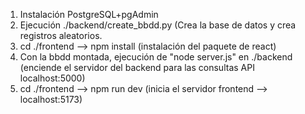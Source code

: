 1. Instalación PostgreSQL+pgAdmin
2. Ejecución ./backend/create_bbdd.py (Crea la base de datos y crea registros aleatorios.
3. cd ./frontend --> npm install (instalación del paquete de react)
4. Con la bbdd montada, ejecución de "node server.js" en ./backend (enciende el servidor del backend para las consultas API localhost:5000)
5. cd ./frontend --> npm run dev (inicia el servidor frontend --> localhost:5173)
